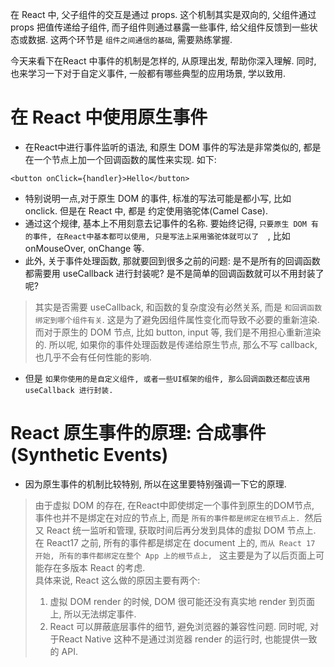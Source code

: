 在 React 中, 父子组件的交互是通过 props. 这个机制其实是双向的, 父组件通过 props 把值传递给子组件, 而子组件则通过暴露一些事件, 给父组件反馈到一些状态或数据. 这两个环节是 `组件之间通信的基础`, 需要熟练掌握.   

今天来看下在React 中事件的机制是怎样的, 从原理出发, 帮助你深入理解. 同时, 也来学习一下对于自定义事件, 一般都有哪些典型的应用场景, 学以致用.   

# 在 React 中使用原生事件  
* 在React中进行事件监听的语法, 和原生 DOM 事件的写法是非常类似的, 都是在一个节点上加一个回调函数的属性来实现. 如下:  
```
<button onClick={handler}>Hello</button>
```   
* 特别说明一点,对于原生 DOM 的事件, 标准的写法可能是都小写, 比如 onclick. 但是在 React 中, 都是 约定使用骆驼体(Camel Case).  
* 通过这个规律, 基本上不用刻意去记事件的名称. 要始终记得, `只要原生 DOM 有的事件, 在React中基本都可以使用, 只是写法上采用骆驼体就可以了  `, 比如 onMouseOver, onChange 等.  
* 此外, 关于事件处理函数, 那就要回到很多之前的问题: 是不是所有的回调函数都需要用 useCallback 进行封装呢? 是不是简单的回调函数就可以不用封装了呢?   
> 其实是否需要 useCallback, 和函数的复杂度没有必然关系, 而是 `和回调函数绑定到哪个组件有关`. 这是为了避免因组件属性变化而导致不必要的重新渲染.  
> 而对于原生的 DOM 节点, 比如 button, input 等, 我们是不用担心重新渲染的. 所以呢, 如果你的事件处理函数是传递给原生节点, 那么不写 callback, 也几乎不会有任何性能的影响.  

* 但是 `如果你使用的是自定义组件, 或者一些UI框架的组件, 那么回调函数还都应该用 useCallback 进行封装.`   

# React 原生事件的原理: 合成事件 (Synthetic Events)  
* 因为原生事件的机制比较特别, 所以在这里要特别强调一下它的原理.  
> 由于虚拟 DOM 的存在, 在React中即使绑定一个事件到原生的DOM节点, 事件也并不是绑定在对应的节点上, 而是 `所有的事件都是绑定在根节点上. `然后又 React 统一监听和管理, 获取时间后再分发到具体的虚拟 DOM 节点上.   
> 在 React17 之前, 所有的事件都是绑定在 document 上的, `而从 React 17 开始, 所有的事件都绑定在整个 App 上的根节点上, ` 这主要是为了以后页面上可能存在多版本 React 的考虑.  
> 具体来说, React 这么做的原因主要有两个:  
> 1. 虚拟 DOM render 的时候, DOM 很可能还没有真实地 render 到页面上, 所以无法绑定事件.   
> 2. React 可以屏蔽底层事件的细节, 避免浏览器的兼容性问题. 同时呢, 对于React Native 这种不是通过浏览器 render 的运行时, 也能提供一致的 API.   